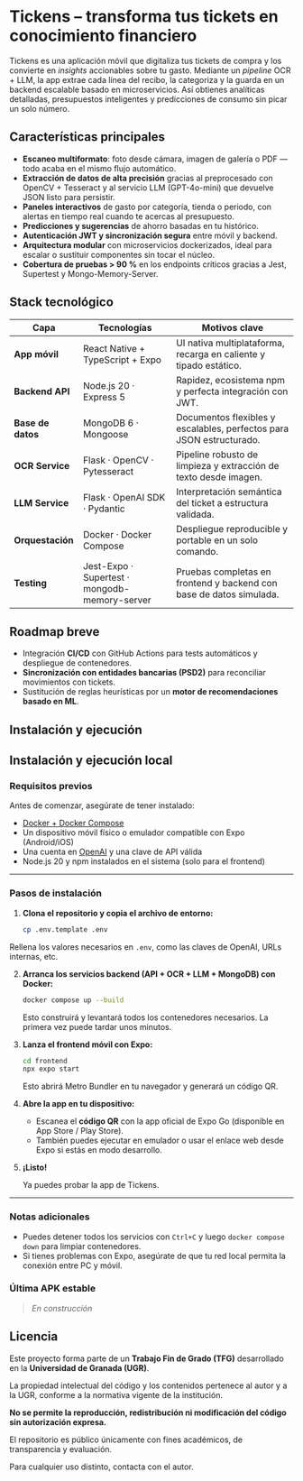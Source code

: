 # Tickens – transforma tus tickets en conocimiento financiero

Tickens es una aplicación móvil que digitaliza tus tickets de compra y los convierte en *insights* accionables sobre tu gasto.
Mediante un _pipeline_ OCR + LLM, la app extrae cada línea del recibo, la categoriza y la guarda en un backend escalable basado en microservicios.
Así obtienes analíticas detalladas, presupuestos inteligentes y predicciones de consumo sin picar un solo número.

## Características principales

- **Escaneo multiformato**: foto desde cámara, imagen de galería o PDF — todo acaba en el mismo flujo automático.
- **Extracción de datos de alta precisión** gracias al preprocesado con OpenCV + Tesseract y al servicio LLM (GPT-4o-mini) que devuelve JSON listo para persistir.
- **Paneles interactivos** de gasto por categoría, tienda o periodo, con alertas en tiempo real cuando te acercas al presupuesto.
- **Predicciones y sugerencias** de ahorro basadas en tu histórico.
- **Autenticación JWT y sincronización segura** entre móvil y backend.
- **Arquitectura modular** con microservicios dockerizados, ideal para escalar o sustituir componentes sin tocar el núcleo.
- **Cobertura de pruebas > 90 %** en los endpoints críticos gracias a Jest, Supertest y Mongo-Memory-Server.

## Stack tecnológico

| Capa              | Tecnologías                                   | Motivos clave                                                                 |
|-------------------|-----------------------------------------------|-------------------------------------------------------------------------------|
| **App móvil**     | React Native + TypeScript + Expo              | UI nativa multiplataforma, recarga en caliente y tipado estático.             |
| **Backend API**   | Node.js 20 · Express 5                        | Rapidez, ecosistema npm y perfecta integración con JWT.                       |
| **Base de datos** | MongoDB 6 · Mongoose                          | Documentos flexibles y escalables, perfectos para JSON estructurado.          |
| **OCR Service**   | Flask · OpenCV · Pytesseract                  | Pipeline robusto de limpieza y extracción de texto desde imagen.              |
| **LLM Service**   | Flask · OpenAI SDK · Pydantic                 | Interpretación semántica del ticket a estructura validada.                    |
| **Orquestación**  | Docker · Docker Compose                       | Despliegue reproducible y portable en un solo comando.                        |
| **Testing**       | Jest-Expo · Supertest · mongodb-memory-server | Pruebas completas en frontend y backend con base de datos simulada.           |

## Roadmap breve

- Integración **CI/CD** con GitHub Actions para tests automáticos y despliegue de contenedores.  
- **Sincronización con entidades bancarias (PSD2)** para reconciliar movimientos con tickets.  
- Sustitución de reglas heurísticas por un **motor de recomendaciones basado en ML**.  

## Instalación y ejecución

## Instalación y ejecución local

### Requisitos previos

Antes de comenzar, asegúrate de tener instalado:

- [Docker + Docker Compose](https://docs.docker.com/get-docker/)
- Un dispositivo móvil físico o emulador compatible con Expo (Android/iOS)
- Una cuenta en [OpenAI](https://platform.openai.com/) y una clave de API válida
- Node.js 20 y npm instalados en el sistema (solo para el frontend)

---

### Pasos de instalación

1. **Clona el repositorio y copia el archivo de entorno:**

    ```bash
   cp .env.template .env
    ```

Rellena los valores necesarios en `.env`, como las claves de OpenAI, URLs internas, etc.

2. **Arranca los servicios backend (API + OCR + LLM + MongoDB) con Docker:**

   ```bash
   docker compose up --build
   ```

   Esto construirá y levantará todos los contenedores necesarios. La primera vez puede tardar unos minutos.

3. **Lanza el frontend móvil con Expo:**

   ```bash
   cd frontend
   npx expo start
   ```

   Esto abrirá Metro Bundler en tu navegador y generará un código QR.

4. **Abre la app en tu dispositivo:**

   * Escanea el **código QR** con la app oficial de Expo Go (disponible en App Store / Play Store).
   * También puedes ejecutar en emulador o usar el enlace web desde Expo si estás en modo desarrollo.

5. **¡Listo!**

   Ya puedes probar la app de Tickens.

---

### Notas adicionales

* Puedes detener todos los servicios con `Ctrl+C` y luego `docker compose down` para limpiar contenedores.
* Si tienes problemas con Expo, asegúrate de que tu red local permita la conexión entre PC y móvil.


### Última APK estable

> _En construcción_

## Licencia

Este proyecto forma parte de un **Trabajo Fin de Grado (TFG)** desarrollado en la **Universidad de Granada (UGR)**.

La propiedad intelectual del código y los contenidos pertenece al autor y a la UGR, conforme a la normativa vigente de la institución.

**No se permite la reproducción, redistribución ni modificación del código sin autorización expresa.**

El repositorio es público únicamente con fines académicos, de transparencia y evaluación.

Para cualquier uso distinto, contacta con el autor.
